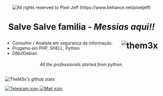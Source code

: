 <p align="center">
  <img alt="All rights reserved to Pixel Jeff (https://www.behance.net/pixeljeff)" src="https://mir-s3-cdn-cf.behance.net/project_modules/max_632/38094b95235473.5e92ecc4409a8.gif" />
<h1>
 <p align="center">
     Salve Salve familia <i>- Messias aqui!! </i>
 </p>
  
<img align="right" src="https://komarev.com/ghpvc/?username=them3x" alt="them3x" />
</h1>


 
- Consultor / Analista em segurança da informação.<br> 
- Progamo em PHP, SHELL, Python
- GNU/Debian <br>

<h6>
  </p>
  <p align="center">
      <i> All the professionals started from python.</i>
</h6>  
  

  
![TheM3x's github stats](https://github-readme-stats.vercel.app/api?username=them3x&show_icons=true&theme=radical)

<a href="https://t.me/imm3x" target="_blank">
                        <img src="https://img.shields.io/badge/-Telegram-060606?style=flat&labelColor=0D0D0D&logo=Telegram&Color=white" alt="Telegram icon" />
<a href="mailto:messiaseric@riseup.net" target="_blank">
                        <img src="https://img.shields.io/badge/-Email-060606?style=flat&labelColor=0D0D0D&logo=riseup&Color=white" alt="Mail icon" />
 
